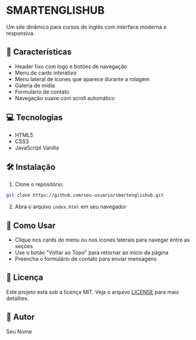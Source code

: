 # SMARTENGLISHUB

Um site dinâmico para cursos de inglês com interface moderna e responsiva.

## 🚀 Características

- Header fixo com logo e botões de navegação
- Menu de cards interativo
- Menu lateral de ícones que aparece durante a rolagem
- Galeria de mídia
- Formulário de contato
- Navegação suave com scroll automático

## 💻 Tecnologias

- HTML5
- CSS3
- JavaScript Vanilla

## 🛠️ Instalação

1. Clone o repositório:
```bash
git clone https://github.com/seu-usuario/smartenglishub.git
```

2. Abra o arquivo `index.html` em seu navegador

## 📘 Como Usar

- Clique nos cards do menu ou nos ícones laterais para navegar entre as seções
- Use o botão "Voltar ao Topo" para retornar ao início da página
- Preencha o formulário de contato para enviar mensagens

## 📝 Licença

Este projeto está sob a licença MIT. Veja o arquivo [LICENSE](LICENSE) para mais detalhes.

## 👤 Autor

Seu Nome
